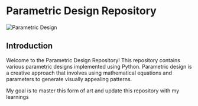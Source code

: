 # Parametric Design Repository

![Parametric Design]([design_preview.png](https://parametric-architecture.com/wp-content/uploads/2021/10/Askhat-Saduov-Bridge-Archdaily2.jpg))

## Introduction

Welcome to the Parametric Design Repository! This repository contains various parametric designs implemented using Python. 
Parametric design is a creative approach that involves using mathematical equations and parameters to generate visually appealing patterns.

My goal is to master this form of art and update this repository with my learnings

